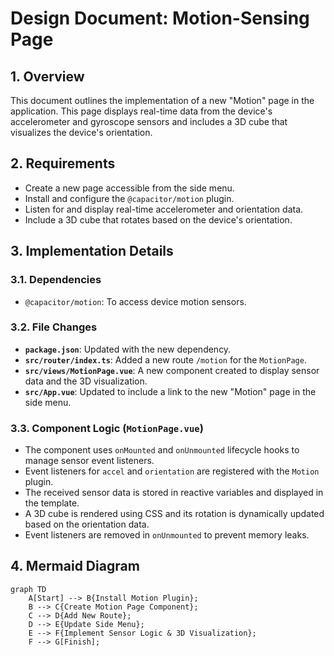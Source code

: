 # Design Document: Motion-Sensing Page

## 1. Overview

This document outlines the implementation of a new "Motion" page in the application. This page displays real-time data from the device's accelerometer and gyroscope sensors and includes a 3D cube that visualizes the device's orientation.

## 2. Requirements

*   Create a new page accessible from the side menu.
*   Install and configure the `@capacitor/motion` plugin.
*   Listen for and display real-time accelerometer and orientation data.
*   Include a 3D cube that rotates based on the device's orientation.

## 3. Implementation Details

### 3.1. Dependencies

*   `@capacitor/motion`: To access device motion sensors.

### 3.2. File Changes

*   **`package.json`**: Updated with the new dependency.
*   **`src/router/index.ts`**: Added a new route `/motion` for the `MotionPage`.
*   **`src/views/MotionPage.vue`**: A new component created to display sensor data and the 3D visualization.
*   **`src/App.vue`**: Updated to include a link to the new "Motion" page in the side menu.

### 3.3. Component Logic (`MotionPage.vue`)

*   The component uses `onMounted` and `onUnmounted` lifecycle hooks to manage sensor event listeners.
*   Event listeners for `accel` and `orientation` are registered with the `Motion` plugin.
*   The received sensor data is stored in reactive variables and displayed in the template.
*   A 3D cube is rendered using CSS and its rotation is dynamically updated based on the orientation data.
*   Event listeners are removed in `onUnmounted` to prevent memory leaks.

## 4. Mermaid Diagram

```mermaid
graph TD
    A[Start] --> B{Install Motion Plugin};
    B --> C{Create Motion Page Component};
    C --> D{Add New Route};
    D --> E{Update Side Menu};
    E --> F{Implement Sensor Logic & 3D Visualization};
    F --> G[Finish];